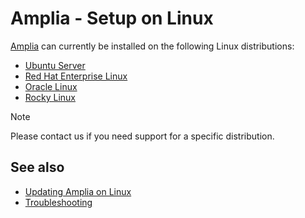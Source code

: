 ﻿# Amplia - Setup on Linux

[Amplia](../../index.md) can currently be installed on the following Linux distributions:

* [Ubuntu Server](install-ubuntu.md)
* [Red Hat Enterprise Linux](install-rhel.md)
* [Oracle Linux](install-oracle.md)
* [Rocky Linux](install-rocky.md)

> [!NOTE]
> Please contact us if you need support for a specific distribution.

## See also

* [Updating Amplia on Linux](update.md)
* [Troubleshooting](troubleshoot/index.md)
